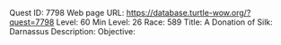 Quest ID: 7798
Web page URL: https://database.turtle-wow.org/?quest=7798
Level: 60
Min Level: 26
Race: 589
Title: A Donation of Silk: Darnassus
Description: 
Objective: 
